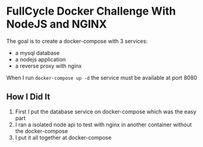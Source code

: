 
# FullCycle Docker Challenge With NodeJS and NGINX

The goal is to create a docker-compose with 3 services:
- a mysql database
- a nodejs application
- a reverse proxy with nginx

When I run ```docker-compose up -d``` the service must be available at port 8080




## How I Did It

1. First I put the database service on docker-compose which was the easy part
2. I ran a isolated node api to test with nginx in another container without the docker-compose
3. I put it all together at docker-compose

